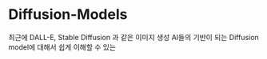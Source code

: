 # Diffusion-Models
최근에 DALL-E, Stable Diffusion 과 같은 이미지 생성 AI들의 기반이 되는 Diffusion model에 대해서 쉽게 이해할 수 있는 
